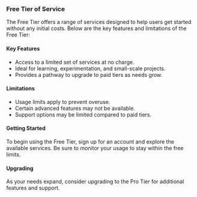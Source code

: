 ### Free Tier of Service

The Free Tier offers a range of services designed to help users get started without any initial costs. Below are the key features and limitations of the Free Tier:

#### Key Features
- Access to a limited set of services at no charge.
- Ideal for learning, experimentation, and small-scale projects.
- Provides a pathway to upgrade to paid tiers as needs grow.

#### Limitations
- Usage limits apply to prevent overuse.
- Certain advanced features may not be available.
- Support options may be limited compared to paid tiers.

#### Getting Started
To begin using the Free Tier, sign up for an account and explore the available services. Be sure to monitor your usage to stay within the free limits.

#### Upgrading
As your needs expand, consider upgrading to the Pro Tier for additional features and support.